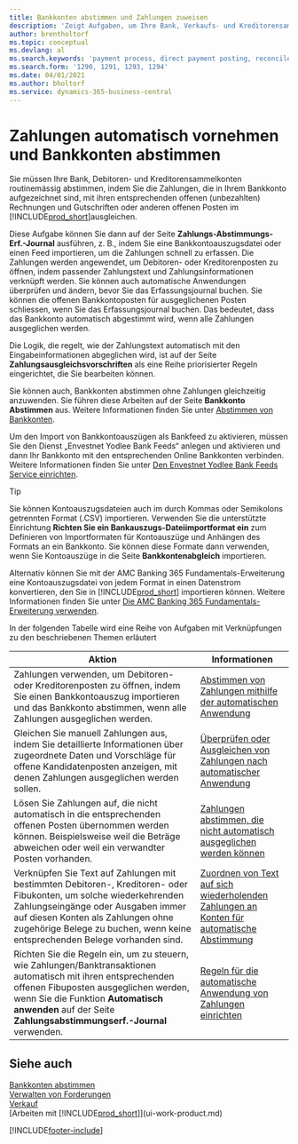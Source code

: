 ```yaml
---
title: Bankkonten abstimmen und Zahlungen zuweisen
description: 'Zeigt Aufgaben, um Ihre Bank, Verkaufs- und Kreditorensammelkonte, Beitragszahlungseingänge oder Kosten auszugleichen und gleicht Zahlungen automatisch aus.'
author: brentholtorf
ms.topic: conceptual
ms.devlang: al
ms.search.keywords: 'payment process, direct payment posting, reconcile payment, expenses, cash receipts'
ms.search.form: '1290, 1291, 1293, 1294'
ms.date: 04/01/2021
ms.author: bholtorf
ms.service: dynamics-365-business-central
---
```

# Zahlungen automatisch vornehmen und Bankkonten abstimmen
Sie müssen Ihre Bank, Debitoren- und Kreditorensammelkonten routinemässig abstimmen, indem Sie die Zahlungen, die in Ihrem Bankkonto aufgezeichnet sind, mit ihren entsprechenden offenen (unbezahlten) Rechnungen und Gutschriften oder anderen offenen Posten im [!INCLUDE[prod_short](includes/prod_short.md)]ausgleichen.  

Diese Aufgabe können Sie dann auf der Seite **Zahlungs-Abstimmungs-Erf.-Journal** ausführen, z. B., indem Sie eine Bankkontoauszugsdatei oder einen Feed importieren, um die Zahlungen schnell zu erfassen. Die Zahlungen werden angewendet, um Debitoren- oder Kreditorenposten zu öffnen, indem passender Zahlungstext und Zahlungsinformationen verknüpft werden. Sie können auch automatische Anwendungen überprüfen und ändern, bevor Sie das Erfassungsjournal buchen. Sie können die offenen Bankkontoposten für ausgeglichenen Posten schliessen, wenn Sie das Erfassungsjournal buchen. Das bedeutet, dass das Bankkonto automatisch abgestimmt wird, wenn alle Zahlungen ausgeglichen werden.

Die Logik, die regelt, wie der Zahlungstext automatisch mit den Eingabeinformationen abgeglichen wird, ist auf der Seite **Zahlungsausgleichsvorschriften** als eine Reihe priorisierter Regeln eingerichtet, die Sie bearbeiten können.

Sie können auch, Bankkonten abstimmen ohne Zahlungen gleichzeitig anzuwenden. Sie führen diese Arbeiten auf der Seite **Bankkonto Abstimmen** aus. Weitere Informationen finden Sie unter [Abstimmen von Bankkonten](bank-how-reconcile-bank-accounts-separately.md).   

Um den Import von Bankkontoauszügen als Bankfeed zu aktivieren, müssen Sie den Dienst „Envestnet Yodlee Bank Feeds“ anlegen und aktivieren und dann Ihr Bankkonto mit den entsprechenden Online Bankkonten verbinden. Weitere Informationen finden Sie unter [Den Envestnet Yodlee Bank Feeds Service einrichten](bank-how-setup-bank-statement-service.md).  

> [!TIP]
> Sie können Kontoauszugsdateien auch im durch Kommas oder Semikolons getrennten Format (.CSV) importieren. Verwenden Sie die unterstützte Einrichtung **Richten Sie ein Bankauszugs-Dateiimportformat ein** zum Definieren von Importformaten für Kontoauszüge und Anhängen des Formats an ein Bankkonto. Sie können diese Formate dann verwenden, wenn Sie Kontoauszüge in die Seite **Bankkontenabgleich** importieren.

Alternativ können Sie mit der AMC Banking 365 Fundamentals-Erweiterung eine Kontoauszugsdatei von jedem Format in einen Datenstrom konvertieren, den Sie in [!INCLUDE[prod_short](includes/prod_short.md)] importieren können. Weitere Informationen finden Sie unter [Die AMC Banking 365 Fundamentals-Erweiterung verwenden](ui-extensions-amc-banking.md).  

In der folgenden Tabelle wird eine Reihe von Aufgaben mit Verknüpfungen zu den beschriebenen Themen erläutert  

| Aktion | Informationen |
| --- | --- |
| Zahlungen verwenden, um Debitoren- oder Kreditorenposten zu öffnen, indem Sie einen Bankkontoauszug importieren und das Bankkonto abstimmen, wenn alle Zahlungen ausgeglichen werden. |[Abstimmen von Zahlungen mithilfe der automatischen Anwendung](receivables-how-reconcile-payments-auto-application.md) |
| Gleichen Sie manuell Zahlungen aus, indem Sie detaillierte Informationen über zugeordnete Daten und Vorschläge für offene Kandidatenposten anzeigen, mit denen Zahlungen ausgeglichen werden sollen. |[Überprüfen oder Ausgleichen von Zahlungen nach automatischer Anwendung](receivables-how-review-apply-payments-auto-application.md) |
| Lösen Sie Zahlungen auf, die nicht automatisch in die entsprechenden offenen Posten übernommen werden können. Beispielsweise weil die Beträge abweichen oder weil ein verwandter Posten vorhanden. |[Zahlungen abstimmen, die nicht automatisch ausgeglichen werden können](receivables-how-reconcile-payments-cannot-apply-auto.md) |
| Verknüpfen Sie Text auf Zahlungen mit bestimmten Debitoren-, Kreditoren- oder Fibukonten, um solche wiederkehrenden Zahlungseingänge oder Ausgaben immer auf diesen Konten als Zahlungen ohne zugehörige Belege zu buchen, wenn keine entsprechenden Belege vorhanden sind. |[Zuordnen von Text auf sich wiederholenden Zahlungen an Konten für automatische Abstimmung](receivables-how-map-text-recurring-payments-accounts-auto-reconcilliation.md) |
|Richten Sie die Regeln ein, um zu steuern, wie Zahlungen/Banktransaktionen automatisch mit ihren entsprechenden offenen Fibuposten ausgeglichen werden, wenn Sie die Funktion **Automatisch anwenden** auf der Seite **Zahlungsabstimmungserf.-Journal** verwenden.|[Regeln für die automatische Anwendung von Zahlungen einrichten](receivables-how-set-up-payment-application-rules.md)|

## Siehe auch
[Bankkonten abstimmen](bank-how-reconcile-bank-accounts-separately.md)  
[Verwalten von Forderungen](receivables-manage-receivables.md)  
[Verkauf](sales-manage-sales.md)  
[Arbeiten mit [!INCLUDE[prod_short](includes/prod_short.md)]](ui-work-product.md)


[!INCLUDE[footer-include](includes/footer-banner.md)]
